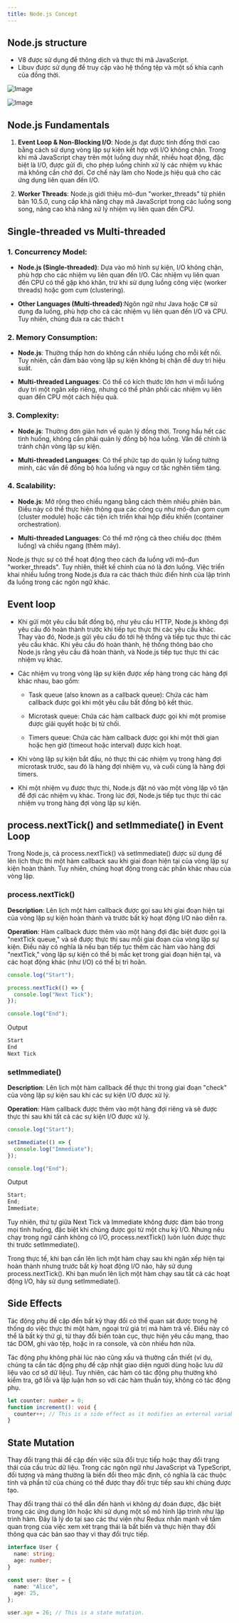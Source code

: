 ```yaml
---
title: Node.js Concept
---
```


## Node.js structure

- V8 được sử dụng để thông dịch và thực thi mã JavaScript.
- Libuv được sử dụng để truy cập vào hệ thống tệp và một số khía cạnh của đồng thời.

![Image](https://raw.githubusercontent.com/quankori/quankori.github.io/master/src/images/programming/3.PNG)

![Image](https://raw.githubusercontent.com/quankori/quankori.github.io/master/src/images/programming/4.PNG)

## Node.js Fundamentals

1. **Event Loop & Non-Blocking I/O**: Node.js đạt được tính đồng thời cao bằng cách sử dụng vòng lặp sự kiện kết hợp với I/O không chặn. Trong khi mã JavaScript chạy trên một luồng duy nhất, nhiều hoạt động, đặc biệt là I/O, được gửi đi, cho phép luồng chính xử lý các nhiệm vụ khác mà không cần chờ đợi. Cơ chế này làm cho Node.js hiệu quả cho các ứng dụng liên quan đến I/O.

2. **Worker Threads**: Node.js giới thiệu mô-đun "worker_threads" từ phiên bản 10.5.0, cung cấp khả năng chạy mã JavaScript trong các luồng song song, nâng cao khả năng xử lý nhiệm vụ liên quan đến CPU.

## Single-threaded vs Multi-threaded

### 1. Concurrency Model:

- **Node.js (Single-threaded)**: Dựa vào mô hình sự kiện, I/O không chặn, phù hợp cho các nhiệm vụ liên quan đến I/O. Các nhiệm vụ liên quan đến CPU có thể gặp khó khăn, trừ khi sử dụng luồng công việc (worker threads) hoặc gom cụm (clustering).

- **Other Languages (Multi-threaded)**:Ngôn ngữ như Java hoặc C# sử dụng đa luồng, phù hợp cho cả các nhiệm vụ liên quan đến I/O và CPU. Tuy nhiên, chúng đưa ra các thách t

### 2. Memory Consumption:

- **Node.js**: Thường thấp hơn do không cần nhiều luồng cho mỗi kết nối. Tuy nhiên, cần đảm bảo vòng lặp sự kiện không bị chặn để duy trì hiệu suất.

- **Multi-threaded Languages**: Có thể có kích thước lớn hơn vì mỗi luồng duy trì một ngăn xếp riêng, nhưng có thể phân phối các nhiệm vụ liên quan đến CPU một cách hiệu quả.

### 3. Complexity:

- **Node.js**: Thường đơn giản hơn về quản lý đồng thời. Trong hầu hết các tình huống, không cần phải quản lý đồng bộ hóa luồng. Vấn đề chính là tránh chặn vòng lặp sự kiện.

- **Multi-threaded Languages**: Có thể phức tạp do quản lý luồng tường minh, các vấn đề đồng bộ hóa luồng và nguy cơ tắc nghẽn tiềm tàng.

### 4. Scalability:

- **Node.js**: Mở rộng theo chiều ngang bằng cách thêm nhiều phiên bản. Điều này có thể thực hiện thông qua các công cụ như mô-đun gom cụm (cluster module) hoặc các tiện ích triển khai hộp điều khiển (container orchestration).

- **Multi-threaded Languages**: Có thể mở rộng cả theo chiều dọc (thêm luồng) và chiều ngang (thêm máy).

Node.js thực sự có thể hoạt động theo cách đa luồng với mô-đun "worker_threads". Tuy nhiên, thiết kế chính của nó là đơn luồng. Việc triển khai nhiều luồng trong Node.js đưa ra các thách thức điển hình của lập trình đa luồng trong các ngôn ngữ khác.

## Event loop

- Khi gửi một yêu cầu bất đồng bộ, như yêu cầu HTTP, Node.js không đợi yêu cầu đó hoàn thành trước khi tiếp tục thực thi các yêu cầu khác. Thay vào đó, Node.js gửi yêu cầu đó tới hệ thống và tiếp tục thực thi các yêu cầu khác. Khi yêu cầu đó hoàn thành, hệ thống thông báo cho Node.js rằng yêu cầu đã hoàn thành, và Node.js tiếp tục thực thi các nhiệm vụ khác.

- Các nhiệm vụ trong vòng lặp sự kiện được xếp hàng trong các hàng đợi khác nhau, bao gồm:

  - Task queue (also known as a callback queue): Chứa các hàm callback được gọi khi một yêu cầu bất đồng bộ kết thúc.

  - Microtask queue: Chứa các hàm callback được gọi khi một promise được giải quyết hoặc bị từ chối.

  - Timers queue: Chứa các hàm callback được gọi khi một thời gian hoặc hẹn giờ (timeout hoặc interval) được kích hoạt.

- Khi vòng lặp sự kiện bắt đầu, nó thực thi các nhiệm vụ trong hàng đợi microtask trước, sau đó là hàng đợi nhiệm vụ, và cuối cùng là hàng đợi timers.

- Khi một nhiệm vụ được thực thi, Node.js đặt nó vào một vòng lặp vô tận để đợi các nhiệm vụ khác. Trong lúc đợi, Node.js tiếp tục thực thi các nhiệm vụ trong hàng đợi vòng lặp sự kiện.

## process.nextTick() and setImmediate() in Event Loop

Trong Node.js, cả process.nextTick() và setImmediate() được sử dụng để lên lịch thực thi một hàm callback sau khi giai đoạn hiện tại của vòng lặp sự kiện hoàn thành. Tuy nhiên, chúng hoạt động trong các phần khác nhau của vòng lặp.

### process.nextTick()

**Description**: Lên lịch một hàm callback được gọi sau khi giai đoạn hiện tại của vòng lặp sự kiện hoàn thành và trước bất kỳ hoạt động I/O nào diễn ra.

**Operation**: Hàm callback được thêm vào một hàng đợi đặc biệt được gọi là "nextTick queue," và sẽ được thực thi sau mỗi giai đoạn của vòng lặp sự kiện. Điều này có nghĩa là nếu bạn tiếp tục thêm các hàm vào hàng đợi "nextTick," vòng lặp sự kiện có thể bị mắc kẹt trong giai đoạn hiện tại, và các hoạt động khác (như I/O) có thể bị trì hoãn.

```js
console.log("Start");

process.nextTick(() => {
  console.log("Next Tick");
});

console.log("End");
```

Output

```js
Start
End
Next Tick
```

### setImmediate()

**Description**: Lên lịch một hàm callback để thực thi trong giai đoạn "check" của vòng lặp sự kiện sau khi các sự kiện I/O được xử lý.

**Operation**: Hàm callback được thêm vào một hàng đợi riêng và sẽ được thực thi sau khi tất cả các sự kiện I/O được xử lý.

```js
console.log("Start");

setImmediate(() => {
  console.log("Immediate");
});

console.log("End");
```

Output

```js
Start;
End;
Immediate;
```

Tuy nhiên, thứ tự giữa Next Tick và Immediate không được đảm bảo trong mọi tình huống, đặc biệt khi chúng được gọi từ một chu kỳ I/O. Nhưng nếu chạy trong ngữ cảnh không có I/O, process.nextTick() luôn luôn được thực thi trước setImmediate().

Trong thực tế, khi bạn cần lên lịch một hàm chạy sau khi ngăn xếp hiện tại hoàn thành nhưng trước bất kỳ hoạt động I/O nào, hãy sử dụng process.nextTick(). Khi bạn muốn lên lịch một hàm chạy sau tất cả các hoạt động I/O, hãy sử dụng setImmediate().

## Side Effects

Tác động phụ đề cập đến bất kỳ thay đổi có thể quan sát được trong hệ thống do việc thực thi một hàm, ngoại trừ giá trị mà hàm trả về. Điều này có thể là bất kỳ thứ gì, từ thay đổi biến toàn cục, thực hiện yêu cầu mạng, thao tác DOM, ghi vào tệp, hoặc in ra console, và còn nhiều hơn nữa.

Tác động phụ không phải lúc nào cũng xấu và thường cần thiết (ví dụ, chúng ta cần tác động phụ để cập nhật giao diện người dùng hoặc lưu dữ liệu vào cơ sở dữ liệu). Tuy nhiên, các hàm có tác động phụ thường khó kiểm tra, gỡ lỗi và lập luận hơn so với các hàm thuần túy, không có tác động phụ.

```ts
let counter: number = 0;
function increment(): void {
  counter++; // This is a side effect as it modifies an external variable.
}
```

## State Mutation

Thay đổi trạng thái đề cập đến việc sửa đổi trực tiếp hoặc thay đổi trạng thái của cấu trúc dữ liệu. Trong các ngôn ngữ như JavaScript và TypeScript, đối tượng và mảng thường là biến đổi theo mặc định, có nghĩa là các thuộc tính và phần tử của chúng có thể được thay đổi trực tiếp sau khi chúng được tạo.

Thay đổi trạng thái có thể dẫn đến hành vi không dự đoán được, đặc biệt trong các ứng dụng lớn hoặc khi sử dụng một số mô hình lập trình như lập trình hàm. Đây là lý do tại sao các thư viện như Redux nhấn mạnh về tầm quan trọng của việc xem xét trạng thái là bất biến và thực hiện thay đổi thông qua các bản sao thay vì thay đổi trực tiếp.

```ts
interface User {
  name: string;
  age: number;
}

const user: User = {
  name: "Alice",
  age: 25,
};

user.age = 26; // This is a state mutation.
```
